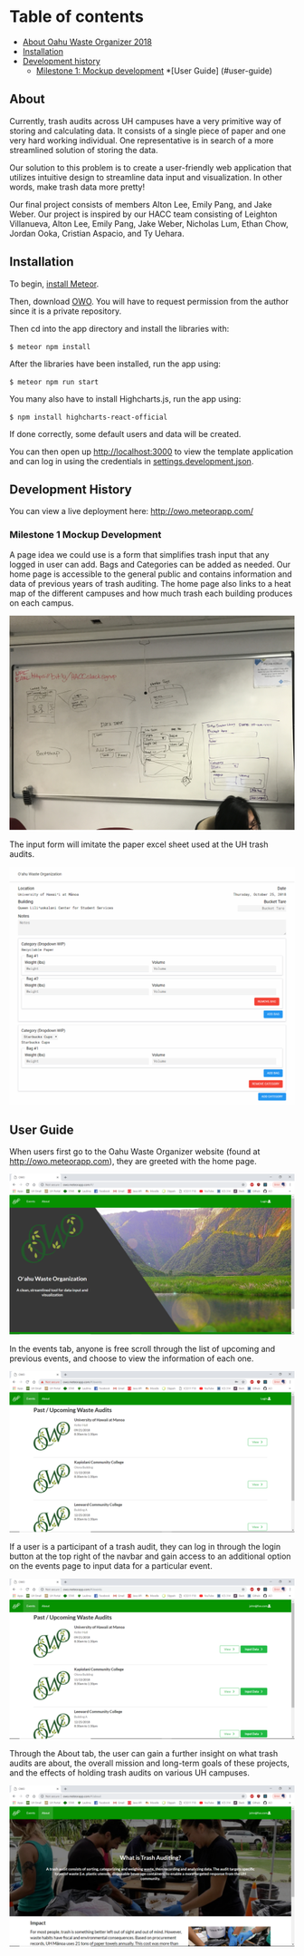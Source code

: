 # Table of contents

* [About Oahu Waste Organizer 2018](#about)
* [Installation](#installation)
* [Development history](#development-history)
  * [Milestone 1: Mockup development](#milestone-1-mockup-development)
*[User Guide] (#user-guide)

## About
Currently, trash audits across UH campuses have a very primitive way of storing and calculating data. It consists of a single piece of paper and one very hard working individual. One representative is in search of a more streamlined solution of storing the data.

Our solution to this problem is to create a user-friendly web application that utilizes intuitive design to streamline data input and visualization. In other words, make trash data more pretty!

Our final project consists of members Alton Lee, Emily Pang, and Jake Weber. Our project is inspired by our HACC team consisting of Leighton Villanueva, Alton Lee, Emily Pang, Jake Weber, Nicholas Lum, Ethan Chow, Jordan Ooka, Cristian Aspacio, and Ty Uehara.

## Installation
To begin, <a href="https://www.meteor.com/install">install Meteor</a>.

Then, download <a href="https://github.com/oahu-waste-organizer/oahu-waste-organizer">OWO</a>.  You will have to request permission from the author since it is a private repository.

Then cd into the app directory and install the libraries with:
<div class="highlight">
<code>$ meteor npm install
</code>
</div>

After the libraries have been installed, run the app using:
<div class="highlight">
<code>$ meteor npm run start
</code>
</div>

You many also have to install Highcharts.js, run the app using:
<div class="highlight">
<code>$ npm install highcharts-react-official
</code>
</div>

If done correctly, some default users and data will be created. 

You can then open up <a href="http://localhost:3000/#/">http://localhost:3000</a> to view the template application and can log in using the credentials in <a href="https://github.com/ics-software-engineering/meteor-application-template-react/blob/master/config/settings.development.json">settings.development.json</a>.

## Development History
You can view a live deployment here: http://owo.meteorapp.com/

### Milestone 1 Mockup Development

A page idea we could use is a form that simplifies trash input that any logged in user can add. Bags and Categories can be added as needed. Our home page is accessible to the general public and contains information and data of previous years of trash auditing. The home page also links to a heat map of the different campuses and how much trash each building produces on each campus.

![mockup landing page and login](/images/landing-page.jpg)

The input form will imitate the paper excel sheet used at the UH trash audits.

![mockup input form page](/images/input-form.png)

## User Guide

When users first go to the Oahu Waste Organizer website (found at http://owo.meteorapp.com), they are greeted with the home page.

![](images/landing.PNG)

In the events tab, anyone is free scroll through the list of upcoming and previous events, and choose to view the information of each one.

![](images/events-nonuser.PNG)

If a user is a participant of a trash audit, they can log in through the login button at the top right of the navbar and gain access to an additional option on the events page to input data for a particular event.

![](images/events.PNG)

Through the About tab, the user can gain a further insight on what trash audits are about, the overall mission and long-term goals of these projects, and the effects of holding trash audits on various UH campuses.

![](images/about.PNG)
